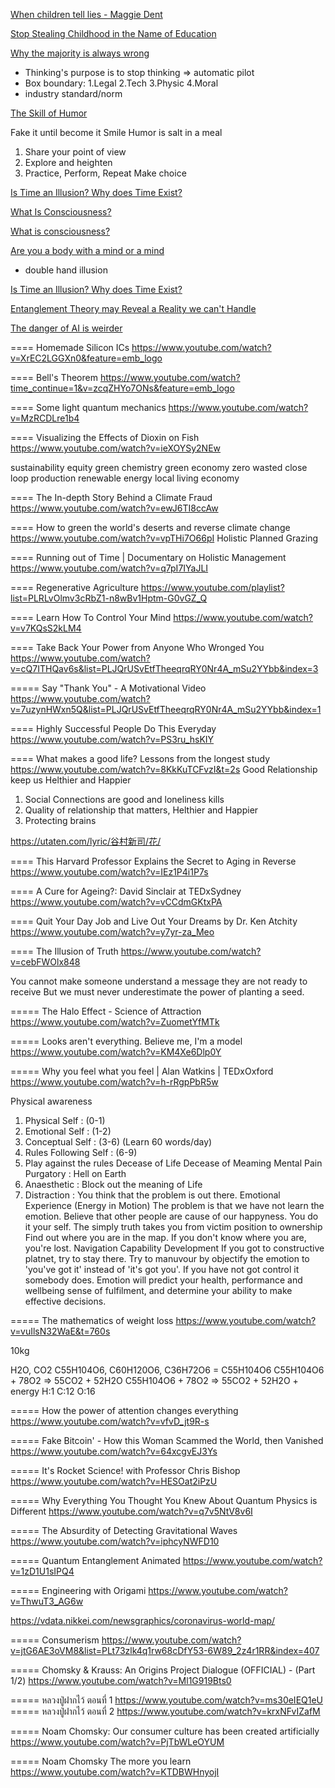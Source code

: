 
[When children tell lies - Maggie Dent](https://www.youtube.com/watch?v=ilaVIbo3ELE)

[Stop Stealing Childhood in the Name of Education](https://www.youtube.com/watch?v=r86LVLFnDNM)

[Why the majority is always wrong](https://www.youtube.com/watch?v=VNGFep6rncY&t=542s)

- Thinking's purpose is to stop thinking => automatic pilot
- Box boundary: 1.Legal 2.Tech 3.Physic 4.Moral
- industry standard/norm

[The Skill of Humor](https://www.youtube.com/watch?v=MdZAMSyn_As)

Fake it until become it
Smile
Humor is salt in a meal
1. Share your point of view
2. Explore and heighten
3. Practice, Perform, Repeat
Make choice

[Is Time an Illusion? Why does Time Exist?](https://www.youtube.com/watch?v=7cJO3sHm7-s)

[What Is Consciousness?](https://www.youtube.com/watch?v=qjfaoe847qQ)

[What is consciousness?](https://www.youtube.com/watch?v=MASBIB7zPo4)

[Are you a body with a mind or a mind ](https://www.youtube.com/watch?v=ILDy6kYU-xQ&list=PLJicmE8fK0EiQLKEhNM8qJL8ExHwQZh_0)
- double hand illusion

[Is Time an Illusion? Why does Time Exist?](https://www.youtube.com/watch?v=7cJO3sHm7-s)

[Entanglement Theory may Reveal a Reality we can't Handle](https://www.youtube.com/watch?v=OefsPBDOcFE)

[The danger of AI is weirder](https://www.youtube.com/watch?time_continue=7&v=OhCzX0iLnOc&feature=emb_logo)

==== Homemade Silicon ICs
https://www.youtube.com/watch?v=XrEC2LGGXn0&feature=emb_logo

==== Bell's Theorem
https://www.youtube.com/watch?time_continue=1&v=zcqZHYo7ONs&feature=emb_logo

==== Some light quantum mechanics
https://www.youtube.com/watch?v=MzRCDLre1b4

==== Visualizing the Effects of Dioxin on Fish
https://www.youtube.com/watch?v=ieXOYSy2NEw

sustainability
equity
green chemistry
green economy
zero wasted
close loop production
renewable energy
local living economy

==== The In-depth Story Behind a Climate Fraud
https://www.youtube.com/watch?v=ewJ6TI8ccAw

==== How to green the world's deserts and reverse climate change
https://www.youtube.com/watch?v=vpTHi7O66pI
Holistic Planned Grazing

==== Running out of Time | Documentary on Holistic Management
https://www.youtube.com/watch?v=q7pI7IYaJLI

==== Regenerative Agriculture 
https://www.youtube.com/playlist?list=PLRLvOlmv3cRbZ1-n8wBv1Hptm-G0vGZ_Q

==== Learn How To Control Your Mind
https://www.youtube.com/watch?v=v7KQsS2kLM4

==== Take Back Your Power from Anyone Who Wronged You
https://www.youtube.com/watch?v=cQ7ITHQav6s&list=PLJQrUSvEtfTheeqrqRY0Nr4A_mSu2YYbb&index=3

===== Say "Thank You" - A Motivational Video
https://www.youtube.com/watch?v=7uzynHWxn5Q&list=PLJQrUSvEtfTheeqrqRY0Nr4A_mSu2YYbb&index=1

==== Highly Successful People Do This Everyday 
https://www.youtube.com/watch?v=PS3ru_hsKIY

==== What makes a good life? Lessons from the longest study
https://www.youtube.com/watch?v=8KkKuTCFvzI&t=2s
Good Relationship keep us Helthier and Happier
1. Social Connections are good and loneliness kills
2. Quality of relationship that matters, Helthier and Happier
3. Protecting brains

https://utaten.com/lyric/谷村新司/花/

==== This Harvard Professor Explains the Secret to Aging in Reverse
https://www.youtube.com/watch?v=IEz1P4i1P7s

==== A Cure for Ageing?: David Sinclair at TEDxSydney
https://www.youtube.com/watch?v=vCCdmGKtxPA

==== Quit Your Day Job and Live Out Your Dreams by Dr. Ken Atchity
https://www.youtube.com/watch?v=y7yr-za_Meo

==== The Illusion of Truth
https://www.youtube.com/watch?v=cebFWOlx848

You cannot make someone understand a message they are not ready to receive
But we must never underestimate the power of planting a seed.

===== The Halo Effect - Science of Attraction
https://www.youtube.com/watch?v=ZuometYfMTk

===== Looks aren't everything. Believe me, I'm a model
https://www.youtube.com/watch?v=KM4Xe6Dlp0Y

===== Why you feel what you feel | Alan Watkins | TEDxOxford
https://www.youtube.com/watch?v=h-rRgpPbR5w

Physical awareness
1. Physical Self : (0-1)
2. Emotional Self : (1-2)
3. Conceptual Self : (3-6) (Learn 60 words/day)
4. Rules Following Self : (6-9)
5. Play against the rules
Decease of Life
Decease of Meaming
Mental Pain
Purgatory : Hell on Earth
1. Anaesthetic : Block out the meaning of Life
2. Distraction : 
You think that the problem is out there.
Emotional Experience (Energy in Motion)
The problem is that we have not learn the emotion.
Believe that other people are cause of our happyness.
You do it your self.
The simply truth takes you from victim position to ownership
Find out where you are in the map.
If you don't know where you are, you're lost.
Navigation Capability Development
If you got to constructive platnet, try to stay there.
Try to manuvour by objectify the emotion
to 'you've got it' instead of 'it's got you'.
If you have not got control it somebody does.
Emotion will predict your health, performance and wellbeing
sense of fulfilment, 
and determine your ability to make effective decisions.

===== The mathematics of weight loss
https://www.youtube.com/watch?v=vuIlsN32WaE&t=760s

10kg 

H2O, CO2
C55H104O6, C60H120O6, C36H72O6 = C55H104O6
C55H104O6 + 78O2 => 55CO2 + 52H2O
C55H104O6 + 78O2 => 55CO2 + 52H2O + energy
H:1 C:12 O:16

===== How the power of attention changes everything
https://www.youtube.com/watch?v=vfvD_jt9R-s

===== Fake Bitcoin' - How this Woman Scammed the World, then Vanished
https://www.youtube.com/watch?v=64xcgvEJ3Ys

===== It's Rocket Science! with Professor Chris Bishop
https://www.youtube.com/watch?v=HESOat2iPzU

===== Why Everything You Thought You Knew About Quantum Physics is Different
https://www.youtube.com/watch?v=q7v5NtV8v6I

===== The Absurdity of Detecting Gravitational Waves
https://www.youtube.com/watch?v=iphcyNWFD10

===== Quantum Entanglement Animated
https://www.youtube.com/watch?v=1zD1U1sIPQ4

===== Engineering with Origami
https://www.youtube.com/watch?v=ThwuT3_AG6w

https://vdata.nikkei.com/newsgraphics/coronavirus-world-map/

===== Consumerism
https://www.youtube.com/watch?v=jtG6AE3oVM8&list=PLt73zlk4q1rw68cDfY53-6W89_2z4r1RR&index=407

===== Chomsky & Krauss: An Origins Project Dialogue (OFFICIAL) - (Part 1/2)
https://www.youtube.com/watch?v=Ml1G919Bts0

===== หลวงปู่ฝากไว้ ตอนที่ 1
https://www.youtube.com/watch?v=ms30eIEQ1eU
===== หลวงปู่ฝากไว้ ตอนที่ 2
https://www.youtube.com/watch?v=krxNFvIZafM

===== Noam Chomsky: Our consumer culture has been created artificially
https://www.youtube.com/watch?v=PjTbWLeOYUM

===== Noam Chomsky The more you learn
https://www.youtube.com/watch?v=KTDBWHnyojI

